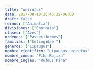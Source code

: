 ```yaml
---
title: "unirufus"
date: 2017-08-18T20:46:32-06:00
draft: false
reinos: ["Animalia"]
divisiones: ["Chordata"]
clases: ["Aves"]
ordenes: ["Passeriformes"]
familias: ["Cotingidae "]
generos: ["Lipaugus"]
nombre_cientifico: "Lipaugus unirufus"
nombre_comun: "Piha Rojiza"
nombre_ingles: "Rufous Piha"
---
```


